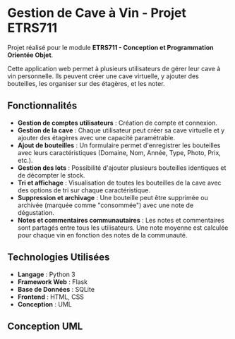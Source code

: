 # Gestion de Cave à Vin - Projet ETRS711

Projet réalisé pour le module **ETRS711 - Conception et Programmation Orientée Objet**.

Cette application web permet à plusieurs utilisateurs de gérer leur cave à vin personnelle. Ils peuvent créer une cave virtuelle, y ajouter des bouteilles, les organiser sur des étagères, et les noter.

## Fonctionnalités

* **Gestion de comptes utilisateurs** : Création de compte et connexion.
* **Gestion de la cave** : Chaque utilisateur peut créer sa cave virtuelle et y ajouter des étagères avec une capacité paramétrable.
* **Ajout de bouteilles** : Un formulaire permet d'enregistrer les bouteilles avec leurs caractéristiques (Domaine, Nom, Année, Type, Photo, Prix, etc.).
* **Gestion des lots** : Possibilité d'ajouter plusieurs bouteilles identiques et de décompter le stock.
* **Tri et affichage** : Visualisation de toutes les bouteilles de la cave avec des options de tri sur chaque caractéristique.
* **Suppression et archivage** : Une bouteille peut être supprimée ou archivée (marquée comme "consommée") avec une note de dégustation.
* **Notes et commentaires communautaires** : Les notes et commentaires sont partagés entre tous les utilisateurs. Une note moyenne est calculée pour chaque vin en fonction des notes de la communauté.

## Technologies Utilisées

* **Langage** : Python 3
* **Framework Web** : Flask
* **Base de Données** : SQLite
* **Frontend** : HTML, CSS
* **Conception** : UML

## Conception UML


